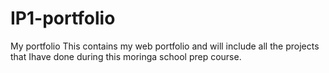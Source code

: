# IP1-portfolio
My portfolio
This contains my web portfolio and will include all the projects that Ihave done during this moringa school prep course.
